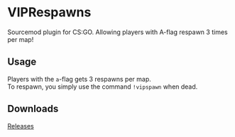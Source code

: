 # VIPRespawns
Sourcemod plugin for CS:GO. Allowing players with A-flag respawn 3 times per map!

## Usage
Players with the `a`-flag gets 3 respawns per map.  
To respawn, you simply use the command `!vipspawn` when dead.

## Downloads
[Releases](https://github.com/condolent/VIPRespawns/releases)
